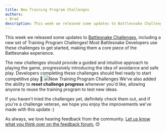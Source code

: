 ```yaml
---
title: New Training Program Challenges
authors:
- Brad
description: This week we released some updates to Battlesnake Challenges, including a new set of Training Program Challenges!
---
```


This week we released some updates to [Battlesnake Challenges](https://play.battlesnake.com/challenges/), including a new set of Training Program Challenges! Most Battlesnake Developers use these challenges to get started, making them a core piece of the Battlesnake experience.

The new challenges should provide a guided and intuitive approach to playing the game, progressively introducing the idea of avoidance and safe play. Developers completing these challenges should feel ready to start competitive play 🥳
![](./img/Screen-Shot-2021-10-06-at-3.55.13-PM.png)New Training Program Challenges
We've also added the ability to **reset challenge progress** whenever you'd like, allowing anyone to reuse the training program to test new ideas.

If you haven't tried the challenges yet, definitely check them out, and if you're a challenge veteran, we hope you enjoy the improvements we've made with this update :)

As always, we love hearing feedback from the community. [Let us know what you think over on the feedback forum.](https://play.battlesnake.com/feedback) 😊
